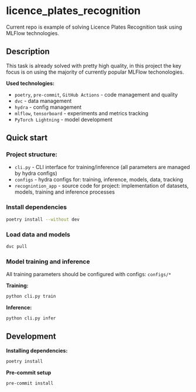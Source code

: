 # licence_plates_recognition

Current repo is example of solving Licence Plates Recognition task using MLFlow
technologies.

## Description

This task is already solved with pretty high quality, in this project the key
focus is on using the majority of currently popular MLFlow techonologies.

**Used technologies:**

- `poetry`, `pre-commit`, `GitHub Actions` - code management and quality
- `dvc` - data management
- `hydra` - config management
- `mlflow`, `tensorboard` - experiments and metrics tracking
- `PyTorch Lightning` - model development

## Quick start

### Project structure:

- `cli.py` - CLI interface for training/inference (all parameters are managed by
  hydra configs)
- `configs` - hydra configs for: training, inference, models, data, tracking
- `recognintion_app` - source code for project: implementation of datasets,
  models, training and inference processes

### Install dependencies

```bash
poetry install --without dev
```

### Load data and models

```bash
dvc pull
```

### Model training and inference

All training parameters should be configured with configs: `configs/*`

**Training:**

```bash
python cli.py train
```

**Inference:**

```bash
python cli.py infer
```

## Development

**Installing dependencies:**

```bash
poetry install
```

**Pre-commit setup**

```bash
pre-commit install
```
